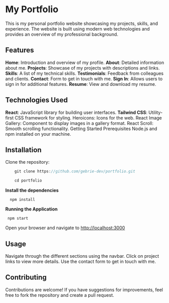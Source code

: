 # My Portfolio
This is my personal portfolio website showcasing my projects, skills, and experience.
The website is built using modern web technologies and provides an overview of my professional background.

## Features
**Home**: Introduction and overview of my profile.
**About**: Detailed information about me.
**Projects**: Showcase of my projects with descriptions and links.
**Skills**: A list of my technical skills.
**Testimonials**: Feedback from colleagues and clients.
**Contact**: Form to get in touch with me.
**Sign In**: Allows users to sign in for additional features.
**Resume**: View and download my resume.
## Technologies Used
**React**: JavaScript library for building user interfaces.
**Tailwind CSS**: Utility-first CSS framework for styling.
Heroicons: Icons for the web.
React Image Gallery: Component to display images in a gallery format.
React Scroll: Smooth scrolling functionality.
Getting Started
Prerequisites
Node.js and npm installed on your machine.
## Installation
Clone the repository:


```javascript
    git clone https://github.com/gebrie-dev/portfolio.git
```
```javascript
    cd portfolio
```
**Install the dependencies**
```
  npm install
```
**Running the Application**
```
 npm start
```
Open your browser and navigate to [http://localhost:3000](http://localhost:3000)

## Usage
Navigate through the different sections using the navbar.
Click on project links to view more details.
Use the contact form to get in touch with me.
## Contributing
Contributions are welcome! If you have suggestions for improvements,
feel free to fork the repository and create a pull request.



